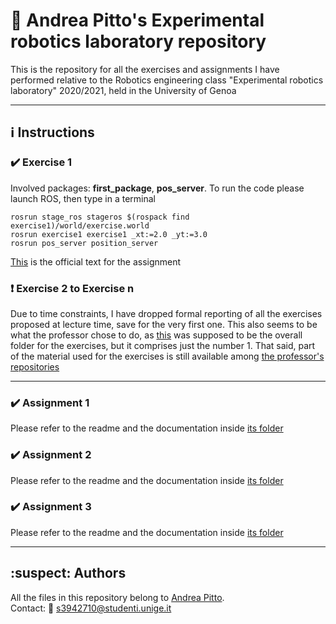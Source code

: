 # :file_folder: Andrea Pitto's Experimental robotics laboratory repository
This is the repository for all the exercises and assignments I have performed relative to the Robotics engineering class "Experimental robotics laboratory" 2020/2021, held in the University of Genoa

---

## :information_source: Instructions

### :heavy_check_mark: Exercise 1
Involved packages: **first_package**, **pos_server**. To run the code please launch ROS, then type in a terminal
```
rosrun stage_ros stageros $(rospack find exercise1)/world/exercise.world
rosrun exercise1 exercise1 _xt:=2.0 _yt:=3.0
rosrun pos_server position_server
```
[This](https://github.com/CarmineD8/exp-lab-exercises/tree/master/exercise1#monday-2809-exercise) is the official text for the assignment

### :heavy_exclamation_mark: Exercise 2 to Exercise n
Due to time constraints, I have dropped formal reporting of all the exercises proposed at lecture time, save for the very first one. This also seems to be what the professor chose to do, as [this](https://github.com/CarmineD8/exp-lab-exercises) was supposed to be the overall folder for the exercises, but it comprises just the number 1. That said, part of the material used for the exercises is still available among [the professor's repositories](https://github.com/CarmineD8?tab=repositories)

---

### :heavy_check_mark: Assignment 1
Please refer to the readme and the documentation inside [its folder](https://github.com/andreabradpitto/Experimental-robotics-laboratory/tree/main/assignment1)

### :heavy_check_mark: Assignment 2
Please refer to the readme and the documentation inside [its folder](https://github.com/andreabradpitto/Experimental-robotics-laboratory/tree/main/assignment2)

### :heavy_check_mark: Assignment 3
Please refer to the readme and the documentation inside [its folder](https://github.com/andreabradpitto/Experimental-robotics-laboratory/tree/main/assignment3)

---

## :suspect: Authors
All the files in this repository belong to [Andrea Pitto](https://github.com/andreabradpitto).<br/>
Contact:
:e-mail: [s3942710@studenti.unige.it](mailto:s3942710@studenti.unige.it)
